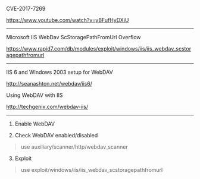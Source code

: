 
CVE-2017-7269

https://www.youtube.com/watch?v=yBFufHyDXiU

------------------

Microsoft IIS WebDav ScStoragePathFromUrl Overflow

https://www.rapid7.com/db/modules/exploit/windows/iis/iis_webdav_scstoragepathfromurl

------------------

IIS 6 and Windows 2003 setup for WebDAV

http://seanashton.net/webdav/iis6/

Using WebDAV with IIS

http://techgenix.com/webdav-iis/

------------------

1. Enable WebDAV

2. Check WebDAV enabled/disabled

> use auxiliary/scanner/http/webdav_scanner

3. Exploit

> use exploit/windows/iis/iis_webdav_scstoragepathfromurl

